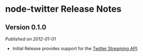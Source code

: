 # node-twitter Release Notes

## Version 0.1.0

*Published on 2012-01-01*

* Initial Release provides support for the [Twitter Streaming API](https://dev.twitter.com/docs/streaming-api).
